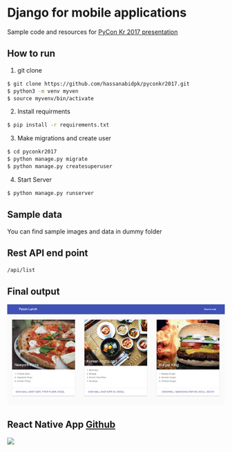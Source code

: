 # Django for mobile applications
Sample code and resources for [PyCon Kr 2017 presentation](https://www.pycon.kr/2017/program/163)

## How to run 

1. git clone
```bash
$ git clone https://github.com/hassanabidpk/pyconkr2017.git
$ python3 -m venv myven
$ source myvenv/bin/activate

```
2. Install requirments

```bash
$ pip install -r requirements.txt
```
3. Make migrations and create user
```bash
$ cd pyconkr2017
$ python manage.py migrate
$ python manage.py createsuperuser
```
4. Start Server

```bash
$ python manage.py runserver

```

## Sample data
You can find sample images and data in dummy folder

## Rest API end point

`/api/list`

## Final output

<img src="dummy/screenshot.png">

## React Native App [Github](https://github.com/hassanabidpk/react_pyconlunch/)

<img src="https://media.giphy.com/media/IbSmr78TQyecg/giphy.gif"/>
